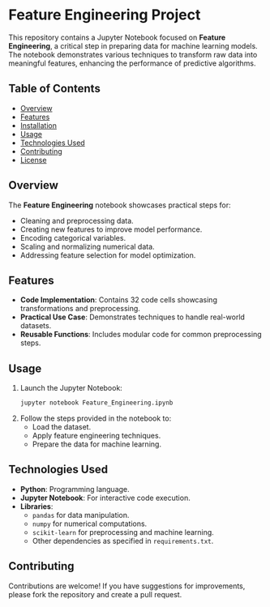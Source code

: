 # Feature Engineering Project

This repository contains a Jupyter Notebook focused on **Feature Engineering**, a critical step in preparing data for machine learning models. The notebook demonstrates various techniques to transform raw data into meaningful features, enhancing the performance of predictive algorithms.

## Table of Contents
- [Overview](#overview)
- [Features](#features)
- [Installation](#installation)
- [Usage](#usage)
- [Technologies Used](#technologies-used)
- [Contributing](#contributing)
- [License](#license)

## Overview
The **Feature Engineering** notebook showcases practical steps for:
- Cleaning and preprocessing data.
- Creating new features to improve model performance.
- Encoding categorical variables.
- Scaling and normalizing numerical data.
- Addressing feature selection for model optimization.

## Features
- **Code Implementation**: Contains 32 code cells showcasing transformations and preprocessing.
- **Practical Use Case**: Demonstrates techniques to handle real-world datasets.
- **Reusable Functions**: Includes modular code for common preprocessing steps.

## Usage
1. Launch the Jupyter Notebook:
   ```bash
   jupyter notebook Feature_Engineering.ipynb
   ```
2. Follow the steps provided in the notebook to:
   - Load the dataset.
   - Apply feature engineering techniques.
   - Prepare the data for machine learning.

## Technologies Used
- **Python**: Programming language.
- **Jupyter Notebook**: For interactive code execution.
- **Libraries**:
  - `pandas` for data manipulation.
  - `numpy` for numerical computations.
  - `scikit-learn` for preprocessing and machine learning.
  - Other dependencies as specified in `requirements.txt`.

## Contributing
Contributions are welcome! If you have suggestions for improvements, please fork the repository and create a pull request.

